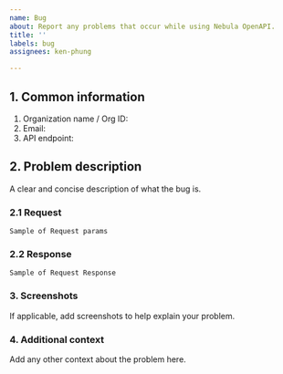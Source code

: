 ```yaml
---
name: Bug
about: Report any problems that occur while using Nebula OpenAPI.
title: ''
labels: bug
assignees: ken-phung

---
```


## 1. Common information
1. Organization name / Org ID:
2. Email:
3. API endpoint:

## 2. Problem description
A clear and concise description of what the bug is.
### 2.1 Request
```
Sample of Request params
```

### 2.2 Response
```
Sample of Request Response
```

### 3. Screenshots
If applicable, add screenshots to help explain your problem.

### 4. Additional context
Add any other context about the problem here.
